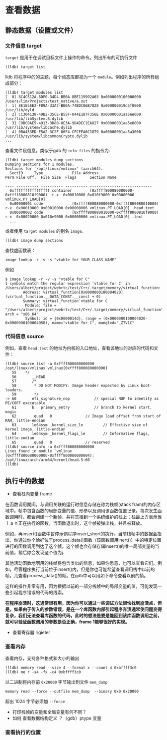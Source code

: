 # 查看数据

## 静态数据（设置或文件）

### 文件信息 target
`target` 是用于在调试目标文件上操作的命令。列出所有的可执行文件
```shell
(lldb) target list
```

lldb 将程序中的的主题，每个动态库都视为一个 `module`。例如列出程序的所有组成部分：
```shell
(lldb) target modules list
[  0] 8C4C512A-8DF0-34D4-BB0A-8BE115992A63 0x0000000100000000 /Users/lim/Projects/test_native/a.out
[  1] 8E1E5EE2-F89A-33A7-BB0A-74BDC06B7828 0x000000019d5f0000 /usr/lib/dyld
[  2] CC304138-4DB2-35CE-B55F-044E187F356E 0x00000001aa5ee000 /usr/lib/libSystem.B.dylib
[  3] C0BCBAE5-4913-3D80-8E3A-9D4DEC1EA827 0x00000001aa5e8000 /usr/lib/system/libcache.dylib
[  4] 0BA453ED-E5A2-3C2F-86F4-CFCFFA6C1879 0x00000001aa5a3000 /usr/lib/system/libcommonCrypto.dylib
...
```

查看文件段信息，类似于gdb 的 `info files` 的指令为:
```shell
(lldb) target modules dump sections
Dumping sections for 1 modules.
Sections for '/opt/linux/vmlinux' (aarch64):
  SectID     Type             File Address                             Perm File Off.  File Size  Flags      Section Name
  ---------- ---------------- ---------------------------------------  ---- ---------- ---------- ---------- ----------------------------
  0xffffffffffffffff container        [0xffff800080000000-0xffff8000810f9000)  r-x  0x00010000 0x010f9000 0x00000000 vmlinux.PT_LOAD[0]
  0x00000001 code             [0xffff800080000000-0xffff800080010000)  r-x  0x00010000 0x00010000 0x00000006 vmlinux.PT_LOAD[0]..head.text
  0x00000002 code             [0xffff800080010000-0xffff8000810f9000)  r-x  0x00020000 0x010e9000 0x00000006 vmlinux.PT_LOAD[0]..text
  ...
```

或者使用 `target modules` 的别名 `image`。

```shell
(lldb) image dump sections
```

查找虚函数表：
```
image lookup -r -v -s "vtable for YOUR_CLASS_NAME"
```
例如

```shell
$ image lookup -r -v -s "vtable for C"
1 symbols match the regular expression 'vtable for C' in /Users/albert/project/webrtc/test/C++/.target/memory/virtual_function:
        Address: virtual_function[0x0000000100004020] (virtual_function.__DATA_CONST.__const + 0)
        Summary: virtual_function`vtable for C
         Module: file = "/Users/albert/project/webrtc/test/C++/.target/memory/virtual_function", arch = "x86_64"
         Symbol: id = {0x0000014d}, range = [0x0000000100004020-0x0000000100004058), name="vtable for C", mangled="_ZTV1C"
```

### 代码信息 source

例如，查看 `head.text` 的地址为内核的入口地址，查看该地址的对应的代码和文件：
```shell
(lldb) source list -a 0xffff800080000000
/opt/linux/vmlinux`vmlinux[0xffff800080000000]
   55  	 */
   56  		__HEAD
   57  		/*
   58  		 * DO NOT MODIFY. Image header expected by Linux boot-loaders.
   59  		 */
-> 60  		efi_signature_nop			// special NOP to identity as PE/COFF executable
   61  		b	primary_entry			// branch to kernel start, magic
   62  		.quad	0				// Image load offset from start of RAM, little-endian
   63  		le64sym	_kernel_size_le			// Effective size of kernel image, little-endian
   64  		le64sym	_kernel_flags_le		// Informative flags, little-endian
   65  		.quad	0				// reserved
(lldb) source info -a 0xffff800080000000
Lines found in module `vmlinux
[0xffff800080000000-0xffff800080000004): /opt/linux/arch/arm64/kernel/head.S:60
(lldb)
```

## 执行中的数据

- 查看栈内变量
frame

在函数调用期间，与调用关联的运行时信息存储在称为栈帧(stack fram)的内存区域中。帧中包含函数的局部变量的值、形参以及调用该函数位置记录。每次发生函数调用时，都会创建一个新帧，并将其推到一个系统维护的栈上；栈最上方表示当ｉａｎ正在执行的函数，当函数退出时，这个帧被弹出栈，并且被释放。

例如，再insert()函数中暂停示例程序insert_short的执行。当前栈帧中的数据会指出，你通过你个恰好位于process_data()函数（该函数调用inert()）中的特定位置进行的函数调用到达了这个帧。这个帧也会存储存储insert()的唯一局部变量的当前值，稍后你会发现这个值为j.

其他活动函数地啊用的栈帧将包含类似的信息，如果你愿意，也可以查看它们。例如，尽管程序执行当前位于insert()内，但是你也可能希望查看调用栈中以前的帧，几查看process_data()的帧。在gdb中可以用如下命令查看以前的帧。

这样的操作非常有用，因为根据以前的一部分栈帧中的局部变量的值，可能发现一些引起程序错误的代码的线索。

**在程序崩溃时，这通常很有用，因为你可以通过一些调试方法很快找到崩溃点，但是，如果由于传入的参数错误，是在一个库函数内部引起程序奔溃通常使问题变得复杂，我们无法查看库函数的代码，此时的想法是要是能回到该库函数调用之前，就可以验证函数调用的参数是否正确，frame 1能够很好的实现。**

- 查看寄存器
rigieter

### 查看内存

查看内存，支持各种格式和大小的输出

```shell
(lldb) memory read --size 4 --format x --count 4 0xbffff3c0
(lldb) me r -s4 -fx -c4 0xbffff3c0
````

以二进制将内存前 `0x20000` 字节输出到文件 `mem_dump`
```
memory read --force --outfile mem_dump  --binary 0x0 0x20000
```
超出 1024 字节必须加 `--force`

- 打印栈帧的变量和全局变量有何不同？
- 如何 查看数据结构定义 ？（gdb）ptype 变量



### 查看执行的位置
